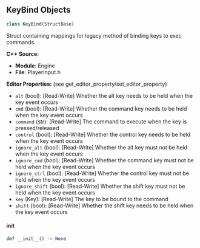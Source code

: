 ## KeyBind Objects

```python
class KeyBind(StructBase)
```

Struct containing mappings for legacy method of binding keys to exec commands.

**C++ Source:**

- **Module**: Engine
- **File**: PlayerInput.h

**Editor Properties:** (see get_editor_property/set_editor_property)

- ``alt`` (bool):  [Read-Write] Whether the alt key needs to be held when the key event occurs
- ``cmd`` (bool):  [Read-Write] Whether the command key needs to be held when the key event occurs
- ``command`` (str):  [Read-Write] The command to execute when the key is pressed/released
- ``control`` (bool):  [Read-Write] Whether the control key needs to be held when the key event occurs
- ``ignore_alt`` (bool):  [Read-Write] Whether the alt key must not be held when the key event occurs
- ``ignore_cmd`` (bool):  [Read-Write] Whether the command key must not be held when the key event occurs
- ``ignore_ctrl`` (bool):  [Read-Write] Whether the control key must not be held when the key event occurs
- ``ignore_shift`` (bool):  [Read-Write] Whether the shift key must not be held when the key event occurs
- ``key`` (Key):  [Read-Write] The key to be bound to the command
- ``shift`` (bool):  [Read-Write] Whether the shift key needs to be held when the key event occurs

<a id="unreal.KeyBind.__init__"></a>

#### __init__

```python
def __init__() -> None
```

<a id="unreal.NiagaraSystemScalabilityOverrides"></a>